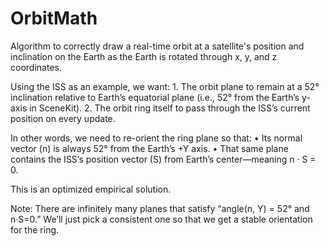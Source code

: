 # OrbitMath
Algorithm to correctly draw a real-time orbit at a satellite's position and inclination on the Earth as the Earth is rotated through x, y, and z coordinates.

Using the ISS as an example, we want:
	1.	The orbit plane to remain at a 52° inclination relative to Earth’s equatorial plane (i.e., 52° from the Earth’s y-axis in SceneKit).
	2.	The orbit ring itself to pass through the ISS’s current position on every update.

In other words, we need to re-orient the ring plane so that:
	•	Its normal vector (n) is always 52° from the Earth’s +Y axis.
	•	That same plane contains the ISS’s position vector (S) from Earth’s center—meaning n · S = 0.

This is an optimized empirical solution.

Note: There are infinitely many planes that satisfy “angle(n, Y) = 52° and n·S=0.” We’ll just pick a consistent one so that we get a stable orientation for the ring.
